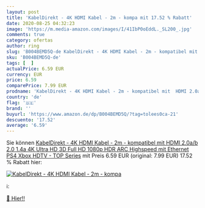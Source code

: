 ```yaml
---
layout: post
title: 'KabelDirekt - 4K HDMI Kabel - 2m - kompa mit 17.52 % Rabatt'
date: 2020-08-25 04:32:23
image: 'https://m.media-amazon.com/images/I/41IbP0oEddL._SL200_.jpg'
comments: true
category: ofertas
author: ring
slug: 'B004BEMD5Q-de KabelDirekt - 4K HDMI Kabel - 2m - kompatibel mit HDMI...'
sku: 'B004BEMD5Q-de'
tags: [  ]
actualPrice: 6.59 EUR
currency: EUR
price: 6.59
comparePrice: 7.99 EUR
prodname: 'KabelDirekt - 4K HDMI Kabel - 2m - kompatibel mit  HDMI 2.0a/b 2.0  1.4a  4K Ultra HD  3D  Full HD  1080p  HDR  ARC  Highspeed mit Ethernet  PS4  Xbox  HDTV  - TOP Series'
country: 'de'
flag: '🇩🇪'
brand: ''
buyurl: 'https://www.amazon.de/dp/B004BEMD5Q/?tag=tolees0ca-21'
descuento: '17.52'
average: '6.59'
---
```


Sie können [KabelDirekt - 4K HDMI Kabel - 2m - kompatibel mit  HDMI 2.0a/b 2.0  1.4a  4K Ultra HD  3D  Full HD  1080p  HDR  ARC  Highspeed mit Ethernet  PS4  Xbox  HDTV  - TOP Series](https://www.amazon.de/dp/B004BEMD5Q/?tag=tolees0ca-21) mit Preis 6.59 EUR (original: 7.99 EUR) 17.52 % Rabatt hier:

[![KabelDirekt - 4K HDMI Kabel - 2m - kompa](https://m.media-amazon.com/images/I/41IbP0oEddL._SL200_.jpg)](https://www.amazon.de/dp/B004BEMD5Q/?tag=tolees0ca-21)

ℹ️:


[🛒 Hier!!](https://www.amazon.de/dp/B004BEMD5Q/?tag=tolees0ca-21)
